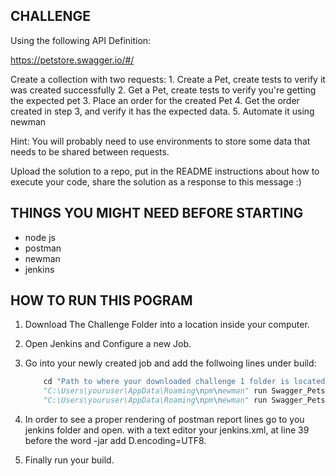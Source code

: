 ## CHALLENGE
Using the following API Definition: 

https://petstore.swagger.io/#/

Create a collection with two requests:
	1. Create a Pet, create tests to verify it was created successfully
	2. Get a Pet, create tests to verify you're getting the expected pet
	3. Place an order for the created Pet
	4. Get the order created in step 3, and verify it has the expected data.
	5. Automate it using newman

Hint: You will probably need to use environments to store some data that needs to be shared between requests.

Upload the solution to a repo, put in the README instructions about how to execute your code, share the solution as a response to this message :)

## THINGS YOU MIGHT NEED BEFORE STARTING
- node js
- postman
- newman
- jenkins

## HOW TO RUN THIS POGRAM
1. Download The Challenge Folder into a location inside your computer.
2. Open Jenkins and Configure a new Job.
3. Go into your newly created job and add the follwoing lines under build:

    ```python
        cd "Path to where your downloaded challenge 1 folder is located at"
        "C:\Users\youruser\AppData\Roaming\npm\newman" run Swagger_Petstore.postman_collection.json -e QA_Testing  postman_environment.json -g workspace.postman_globals.json
        "C:\Users\youruser\AppData\Roaming\npm\newman" run Swagger_Petstore.postman_collection.json -e QA_Testing.postman_environment.json -g workspace.postman_globals.json -r htmlextra
    ```
4. In order to see a proper rendering of postman report lines go to you jenkins folder and open.
with a text editor your jenkins.xml, at line 39 before the word -jar add D.encoding=UTF8.
5. Finally run your build.